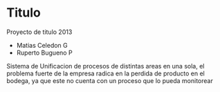 Titulo
======

Proyecto de titulo 2013

- Matias Celedon G
- Ruperto Bugueno P

Sistema de Unificacion de procesos de distintas areas en una sola, el problema
fuerte de la empresa radica en la perdida de producto en el bodega, ya que este
no cuenta con un proceso que lo pueda monitorear

